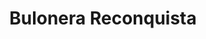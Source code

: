 ---
title: "Bulonera Reconquista"
url: /reconquista/bulonera-reconquista/
shop: reparación de automóviles
---